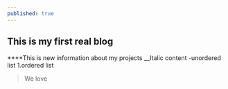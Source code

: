 ```yaml
---
published: true
---
```

## This is my first real blog
****This is new information about my projects
__Italic content
-unordered list
1.ordered list
>We love
